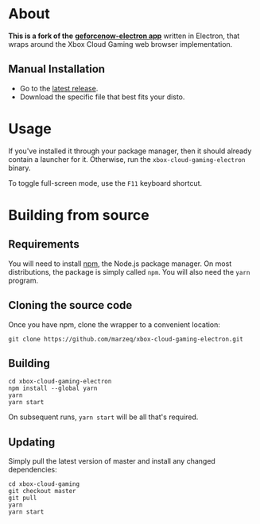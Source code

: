 # About

**This is a fork of the** [**geforcenow-electron app**](https://github.com/hmlendea/geforcenow-electron) written in Electron, that wraps around the Xbox Cloud Gaming web browser implementation.

## Manual Installation

-   Go to the [latest release](https://github.com/marzeq/xbox-cloud-gaming-electron/releases/latest).
-   Download the specific file that best fits your disto.

# Usage

If you've installed it through your package manager, then it should already contain a launcher for it. Otherwise, run the `xbox-cloud-gaming-electron` binary.

To toggle full-screen mode, use the `F11` keyboard shortcut.

# Building from source

## Requirements

You will need to install [npm](https://www.npmjs.com/), the Node.js package manager. On most distributions, the package is simply called `npm`. You will also need the `yarn` program.

## Cloning the source code

Once you have npm, clone the wrapper to a convenient location:

```
git clone https://github.com/marzeq/xbox-cloud-gaming-electron.git
```

## Building

```
cd xbox-cloud-gaming-electron
npm install --global yarn
yarn
yarn start
```

On subsequent runs, `yarn start` will be all that's required.

## Updating

Simply pull the latest version of master and install any changed dependencies:

```
cd xbox-cloud-gaming
git checkout master
git pull
yarn
yarn start
```
